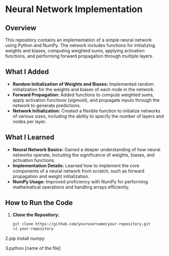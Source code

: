 # Neural Network Implementation

## Overview
This repository contains an implementation of a simple neural network using Python and NumPy. The network includes functions for initializing weights and biases, computing weighted sums, applying activation functions, and performing forward propagation through multiple layers.

## What I Added
- **Random Initialization of Weights and Biases:** Implemented random initialization for the weights and biases of each node in the network.
- **Forward Propagation:** Added functions to compute weighted sums, apply activation functions (sigmoid), and propagate inputs through the network to generate predictions.
- **Network Initialization:** Created a flexible function to initialize networks of various sizes, including the ability to specify the number of layers and nodes per layer.

## What I Learned
- **Neural Network Basics:** Gained a deeper understanding of how neural networks operate, including the significance of weights, biases, and activation functions.
- **Implementation Details:** Learned how to implement the core components of a neural network from scratch, such as forward propagation and weight initialization.
- **NumPy Usage:** Improved proficiency with NumPy for performing mathematical operations and handling arrays efficiently.

## How to Run the Code
1. **Clone the Repository:**
   ```sh
   git clone https://github.com/yourusername/your-repository.git
   cd your-repository
2.pip install numpy

3.python [name of the file]
